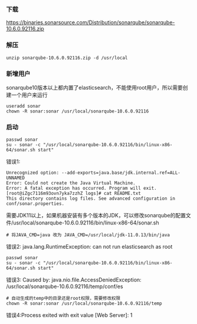 ### 下载
https://binaries.sonarsource.com/Distribution/sonarqube/sonarqube-10.6.0.92116.zip

### 解压
```shell
unzip sonarqube-10.6.0.92116.zip -d /usr/local
```
### 新增用户
sonarqube10版本以上都内置了elasticsearch，不能使用root用户，所以需要创建一个用户来运行
```shell
useradd sonar
chown -R sonar:sonar /usr/local/sonarqube-10.6.0.92116
```
### 启动
```shell
passwd sonar
su - sonar -c "/usr/local/sonarqube-10.6.0.92116/bin/linux-x86-64/sonar.sh start"
```

错误1:
```text
Unrecognized option: --add-exports=java.base/jdk.internal.ref=ALL-UNNAMED
Error: Could not create the Java Virtual Machine.
Error: A fatal exception has occurred. Program will exit.
[root@iZgc7116m93ovn7yka7zzhZ logs]# cat README.txt
This directory contains log files. See advanced configuration in conf/sonar.properties.
```
需要JDK11以上，如果机器安装有多个版本的JDK，可以修改sonarqube的配置文件/usr/local/sonarqube-10.6.0.92116/bin/linux-x86-64/sonar.sh
```shell
# 将JAVA_CMD=java 改为 JAVA_CMD=/usr/local/jdk-11.0.13/bin/java
```

错误2: java.lang.RuntimeException: can not run elasticsearch as root
```shell
passwd sonar
su - sonar -c "/usr/local/sonarqube-10.6.0.92116/bin/linux-x86-64/sonar.sh start"
```
错误3: Caused by: java.nio.file.AccessDeniedException: /usr/local/sonarqube-10.6.0.92116/temp/conf/es
```shell
# 自动生成的temp中的目录还是root权限，需要修改权限
chown -R sonar:sonar /usr/local/sonarqube-10.6.0.92116/temp
```
错误4:Process exited with exit value [Web Server]: 1